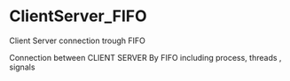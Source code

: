 # ClientServer_FIFO
Client Server connection trough FIFO

Connection between CLIENT SERVER By FIFO 
including process, threads , signals 
